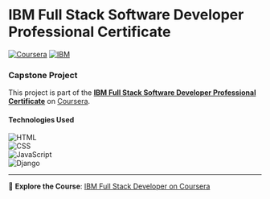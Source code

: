 # IBM Full Stack Software Developer Professional Certificate  
[![Coursera](https://img.shields.io/badge/Coursera-0747a6?style=flat&logo=coursera&logoColor=white)](https://www.coursera.org/professional-certificates/ibm-full-stack-cloud-developer)
[![IBM](https://upload.wikimedia.org/wikipedia/commons/5/51/IBM_logo.svg)](https://www.coursera.org/professional-certificates/ibm-full-stack-cloud-developer)  

### Capstone Project  
This project is part of the **[IBM Full Stack Software Developer Professional Certificate](https://www.coursera.org/professional-certificates/ibm-full-stack-cloud-developer)** on [Coursera](https://www.coursera.org/).  

#### Technologies Used  
![HTML](https://img.shields.io/badge/HTML5-E34F26?style=flat&logo=html5&logoColor=white)  
![CSS](https://img.shields.io/badge/CSS3-1572B6?style=flat&logo=css3&logoColor=white)  
![JavaScript](https://img.shields.io/badge/JavaScript-F7DF1E?style=flat&logo=javascript&logoColor=black)  
![Django](https://img.shields.io/badge/Django-092e20?style=flat&logo=django&logoColor=white)  

---
🔗 **Explore the Course**: [IBM Full Stack Developer on Coursera](https://www.coursera.org/professional-certificates/ibm-full-stack-cloud-developer)  
